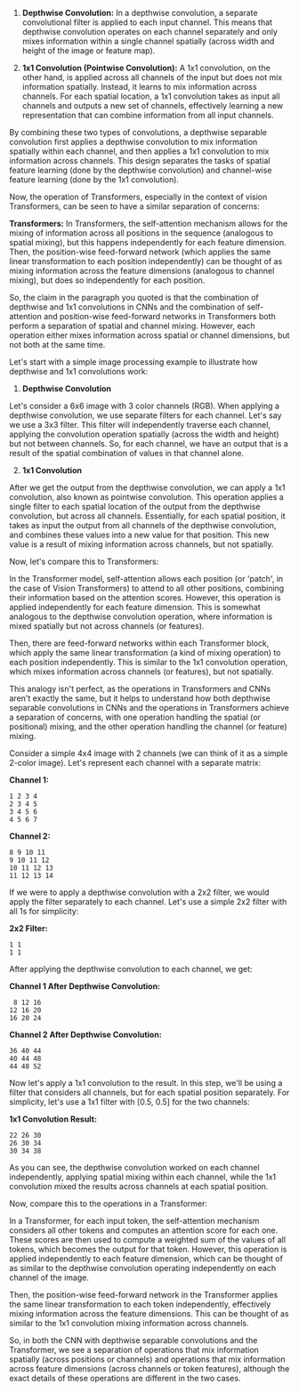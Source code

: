 
1. **Depthwise Convolution:** In a depthwise convolution, a separate convolutional filter is applied to each input channel. This means that depthwise convolution operates on each channel separately and only mixes information within a single channel spatially (across width and height of the image or feature map). 

2. **1x1 Convolution (Pointwise Convolution):** A 1x1 convolution, on the other hand, is applied across all channels of the input but does not mix information spatially. Instead, it learns to mix information across channels. For each spatial location, a 1x1 convolution takes as input all channels and outputs a new set of channels, effectively learning a new representation that can combine information from all input channels.

By combining these two types of convolutions, a depthwise separable convolution first applies a depthwise convolution to mix information spatially within each channel, and then applies a 1x1 convolution to mix information across channels. This design separates the tasks of spatial feature learning (done by the depthwise convolution) and channel-wise feature learning (done by the 1x1 convolution).

Now, the operation of Transformers, especially in the context of vision Transformers, can be seen to have a similar separation of concerns:

**Transformers:** In Transformers, the self-attention mechanism allows for the mixing of information across all positions in the sequence (analogous to spatial mixing), but this happens independently for each feature dimension. Then, the position-wise feed-forward network (which applies the same linear transformation to each position independently) can be thought of as mixing information across the feature dimensions (analogous to channel mixing), but does so independently for each position.

So, the claim in the paragraph you quoted is that the combination of depthwise and 1x1 convolutions in CNNs and the combination of self-attention and position-wise feed-forward networks in Transformers both perform a separation of spatial and channel mixing. However, each operation either mixes information across spatial or channel dimensions, but not both at the same time.


Let's start with a simple image processing example to illustrate how depthwise and 1x1 convolutions work:

1. **Depthwise Convolution**

Let's consider a 6x6 image with 3 color channels (RGB). When applying a depthwise convolution, we use separate filters for each channel. Let's say we use a 3x3 filter. This filter will independently traverse each channel, applying the convolution operation spatially (across the width and height) but not between channels. So, for each channel, we have an output that is a result of the spatial combination of values in that channel alone.

2. **1x1 Convolution**

After we get the output from the depthwise convolution, we can apply a 1x1 convolution, also known as pointwise convolution. This operation applies a single filter to each spatial location of the output from the depthwise convolution, but across all channels. Essentially, for each spatial position, it takes as input the output from all channels of the depthwise convolution, and combines these values into a new value for that position. This new value is a result of mixing information across channels, but not spatially.

Now, let's compare this to Transformers:

In the Transformer model, self-attention allows each position (or 'patch', in the case of Vision Transformers) to attend to all other positions, combining their information based on the attention scores. However, this operation is applied independently for each feature dimension. This is somewhat analogous to the depthwise convolution operation, where information is mixed spatially but not across channels (or features).

Then, there are feed-forward networks within each Transformer block, which apply the same linear transformation (a kind of mixing operation) to each position independently. This is similar to the 1x1 convolution operation, which mixes information across channels (or features), but not spatially.

This analogy isn't perfect, as the operations in Transformers and CNNs aren't exactly the same, but it helps to understand how both depthwise separable convolutions in CNNs and the operations in Transformers achieve a separation of concerns, with one operation handling the spatial (or positional) mixing, and the other operation handling the channel (or feature) mixing.




Consider a simple 4x4 image with 2 channels (we can think of it as a simple 2-color image). Let's represent each channel with a separate matrix:

**Channel 1:**
```
1 2 3 4
2 3 4 5
3 4 5 6
4 5 6 7
```

**Channel 2:**
```
8 9 10 11
9 10 11 12
10 11 12 13
11 12 13 14
```

If we were to apply a depthwise convolution with a 2x2 filter, we would apply the filter separately to each channel. Let's use a simple 2x2 filter with all 1s for simplicity:

**2x2 Filter:**
```
1 1
1 1
```

After applying the depthwise convolution to each channel, we get:

**Channel 1 After Depthwise Convolution:**
```
 8 12 16
12 16 20
16 20 24
```

**Channel 2 After Depthwise Convolution:**
```
36 40 44
40 44 48
44 48 52
```

Now let's apply a 1x1 convolution to the result. In this step, we'll be using a filter that considers all channels, but for each spatial position separately. For simplicity, let's use a 1x1 filter with [0.5, 0.5] for the two channels:

**1x1 Convolution Result:**
```
22 26 30
26 30 34
30 34 38
```

As you can see, the depthwise convolution worked on each channel independently, applying spatial mixing within each channel, while the 1x1 convolution mixed the results across channels at each spatial position.

Now, compare this to the operations in a Transformer:

In a Transformer, for each input token, the self-attention mechanism considers all other tokens and computes an attention score for each one. These scores are then used to compute a weighted sum of the values of all tokens, which becomes the output for that token. However, this operation is applied independently to each feature dimension, which can be thought of as similar to the depthwise convolution operating independently on each channel of the image.

Then, the position-wise feed-forward network in the Transformer applies the same linear transformation to each token independently, effectively mixing information across the feature dimensions. This can be thought of as similar to the 1x1 convolution mixing information across channels.

So, in both the CNN with depthwise separable convolutions and the Transformer, we see a separation of operations that mix information spatially (across positions or channels) and operations that mix information across feature dimensions (across channels or token features), although the exact details of these operations are different in the two cases.